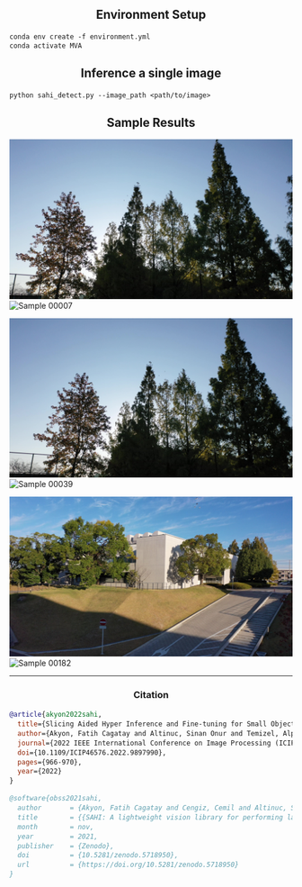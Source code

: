 ## <div align="center">Environment Setup</div>
```
conda env create -f environment.yml
conda activate MVA
```

## <div align="center">Inference a single image</div>
```
python sahi_detect.py --image_path <path/to/image>
```
## <div align="center">Sample Results</div>

![Sample 00007](sample_image/00007.jpg)
![Sample 00007](sample_image/00007.png)

![Sample 00039](sample_image/00039.jpg)
![Sample 00039](sample_image/00039.png)

![Sample 00182](sample_image/00182.jpg)
![Sample 00182](sample_image/00182.png)

---
### <div align="center">Citation</div>
```bibtex
@article{akyon2022sahi,
  title={Slicing Aided Hyper Inference and Fine-tuning for Small Object Detection},
  author={Akyon, Fatih Cagatay and Altinuc, Sinan Onur and Temizel, Alptekin},
  journal={2022 IEEE International Conference on Image Processing (ICIP)},
  doi={10.1109/ICIP46576.2022.9897990},
  pages={966-970},
  year={2022}
}
```
```bibtex
@software{obss2021sahi,
  author       = {Akyon, Fatih Cagatay and Cengiz, Cemil and Altinuc, Sinan Onur and Cavusoglu, Devrim and Sahin, Kadir and Eryuksel, Ogulcan},
  title        = {{SAHI: A lightweight vision library for performing large scale object detection and instance segmentation}},
  month        = nov,
  year         = 2021,
  publisher    = {Zenodo},
  doi          = {10.5281/zenodo.5718950},
  url          = {https://doi.org/10.5281/zenodo.5718950}
}
```